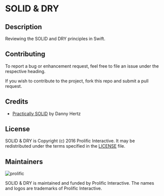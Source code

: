 # SOLID & DRY

## Description

Reviewing the SOLID and DRY principles in Swift.

## Contributing

To report a bug or enhancement request, feel free to file an issue under the respective heading.

If you wish to contribute to the project, fork this repo and submit a pull request.

## Credits

* [Practically SOLID](https://speakerdeck.com/dannyhertz/practically-solid-1) by Danny Hertz

## License

SOLID & DRY is Copyright (c) 2016 Prolific Interactive. It may be redistributed under the terms specified in the [LICENSE] file.

[LICENSE]: /LICENSE

## Maintainers

![prolific](https://s3.amazonaws.com/prolificsitestaging/logos/Prolific_Logo_Full_Color.png)

SOLID & DRY is maintained and funded by Prolific Interactive. The names and logos are trademarks of Prolific Interactive.
